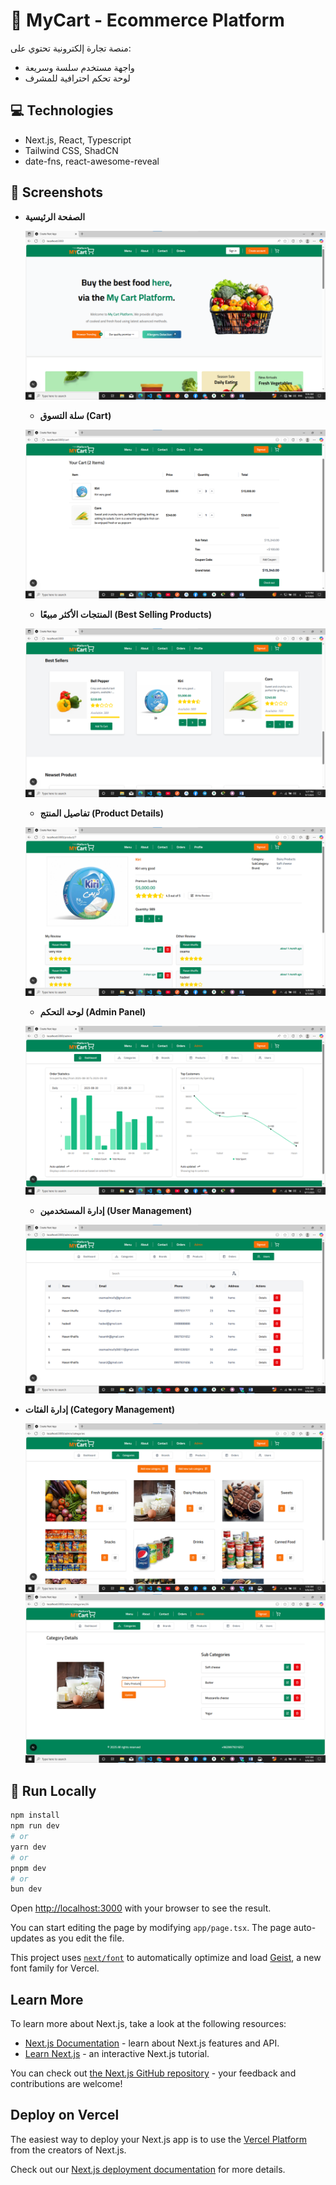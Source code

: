 # 🛒 MyCart - Ecommerce Platform

منصة تجارة إلكترونية تحتوي على:

- واجهة مستخدم سلسة وسريعة
- لوحة تحكم احترافية للمشرف

## 💻 Technologies

- Next.js, React, Typescript
- Tailwind CSS, ShadCN
- date-fns, react-awesome-reveal

## 📸 Screenshots

- **الصفحة الرئيسية**

  ![Homepage](screenshots/homepage.png)

  - **سلة التسوق (Cart)**

  ![Cart](screenshots/cart.png)

  - **المنتجات الأكثر مبيعًا (Best Selling Products)**

  ![Best Selling Products](screenshots/best-selling.png)

  - **تفاصيل المنتج (Product Details)**

  ![Product Details](screenshots/product-details.png)

  - **لوحة التحكم (Admin Panel)**

  ![Admin Panel](screenshots/admin-panel.png)

  - **إدارة المستخدمين (User Management)**

  ![User Management](screenshots/user-management.png)

- **إدارة الفئات (Category Management)**

  ![Categories Management](screenshots/categories-management.png)
  ![Category Management](screenshots/category-management.png)

## 🚀 Run Locally

```bash
npm install
npm run dev
# or
yarn dev
# or
pnpm dev
# or
bun dev
```

Open [http://localhost:3000](http://localhost:3000) with your browser to see the result.

You can start editing the page by modifying `app/page.tsx`. The page auto-updates as you edit the file.

This project uses [`next/font`](https://nextjs.org/docs/app/building-your-application/optimizing/fonts) to automatically optimize and load [Geist](https://vercel.com/font), a new font family for Vercel.

## Learn More

To learn more about Next.js, take a look at the following resources:

- [Next.js Documentation](https://nextjs.org/docs) - learn about Next.js features and API.
- [Learn Next.js](https://nextjs.org/learn) - an interactive Next.js tutorial.

You can check out [the Next.js GitHub repository](https://github.com/vercel/next.js) - your feedback and contributions are welcome!

## Deploy on Vercel

The easiest way to deploy your Next.js app is to use the [Vercel Platform](https://vercel.com/new?utm_medium=default-template&filter=next.js&utm_source=create-next-app&utm_campaign=create-next-app-readme) from the creators of Next.js.

Check out our [Next.js deployment documentation](https://nextjs.org/docs/app/building-your-application/deploying) for more details.

